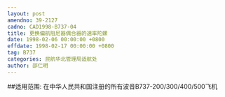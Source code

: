 ```yaml
---
layout: post
amendno: 39-2127
cadno: CAD1998-B737-04
title: 更换偏航阻尼器偶合器的速率陀螺
date: 1998-02-06 00:00:00 +0800
effdate: 1998-02-17 00:00:00 +0800
tag: B737
categories: 民航华北管理局适航处
author: 邵仁明
---
```


##适用范围:
在中华人民共和国注册的所有波音B737-200/300/400/500飞机

